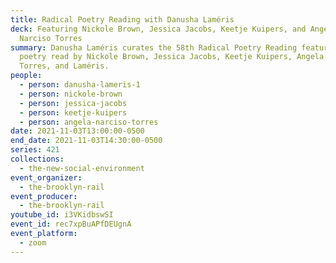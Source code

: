 ```yaml
---
title: Radical Poetry Reading with Danusha Laméris
deck: Featuring Nickole Brown, Jessica Jacobs, Keetje Kuipers, and Angela
  Narciso Torres
summary: Danusha Laméris curates the 58th Radical Poetry Reading featuring
  poetry read by Nickole Brown, Jessica Jacobs, Keetje Kuipers, Angela Narciso
  Torres, and Laméris.
people:
  - person: danusha-lameris-1
  - person: nickole-brown
  - person: jessica-jacobs
  - person: keetje-kuipers
  - person: angela-narciso-torres
date: 2021-11-03T13:00:00-0500
end_date: 2021-11-03T14:30:00-0500
series: 421
collections:
  - the-new-social-environment
event_organizer:
  - the-brooklyn-rail
event_producer:
  - the-brooklyn-rail
youtube_id: i3VKidbswSI
event_id: rec7xpBuAPfDEUgnA
event_platform:
  - zoom
---
```

